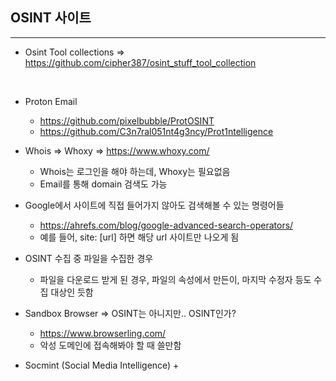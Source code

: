 ## OSINT 사이트
---

+ Osint Tool collections => https://github.com/cipher387/osint_stuff_tool_collection

<br>

+ Proton Email
  + https://github.com/pixelbubble/ProtOSINT
  + https://github.com/C3n7ral051nt4g3ncy/Prot1ntelligence
+ Whois => Whoxy => https://www.whoxy.com/
  + Whois는 로그인을 해야 하는데, Whoxy는 필요없음
  + Email를 통해 domain 검색도 가능

+ Google에서 사이트에 직접 들어가지 않아도 검색해볼 수 있는 명령어들
  + https://ahrefs.com/blog/google-advanced-search-operators/
  + 예를 들어, site: [url] 하면 해당 url 사이트만 나오게 됨

+ OSINT 수집 중 파일을 수집한 경우
  + 파일을 다운로드 받게 된 경우, 파일의 속성에서 만든이, 마지막 수정자 등도 수집 대상인 듯함 

+ Sandbox Browser => OSINT는 아니지만.. OSINT인가?
  + https://www.browserling.com/
  + 악성 도메인에 접속해봐야 할 때 쓸만함

+ Socmint (Social Media Intelligence)
  + 
